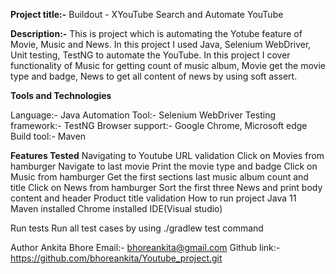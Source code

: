 **Project title:-** Buildout - XYouTube Search and Automate YouTube

**Description:-** This is project which is automating the Yotube feature of Movie, Music and News. In this project I used Java, Selenium WebDriver, Unit testing, TestNG to automate the YouTube. 
In this project I cover functionality of Music for getting count of music album, Movie get the movie type and badge, News to get all content of news by using soft assert.

**Tools and Technologies**

Language:- Java
Automation Tool:- Selenium WebDriver
Testing framework:- TestNG
Browser support:- Google Chrome, Microsoft edge
Build tool:- Maven

**Features Tested**
Navigating to Youtube
URL validation
Click on Movies from hamburger
Navigate to last movie 
Print the movie type and badge 
Click on Music from hamburger
Get the first sections last music album count and title
Click on News from hamburger
Sort the first three News and print body content and header
Product title validation
How to run project Java 11 Maven installed Chrome installed IDE(Visual studio)

Run tests Run all test cases by using ./gradlew test command

Author Ankita Bhore Email:- bhoreankita@gmail.com 
Github link:- https://github.com/bhoreankita/Youtube_project.git
